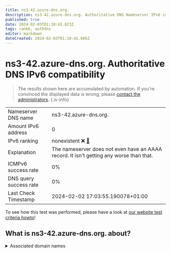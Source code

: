 ```yaml
---
title: ns3-42.azure-dns.org.
description: ns3-42.azure-dns.org. Authoritative DNS Nameserver IPv6 compatibility
published: true
date: 2024-02-03T01:10:43.823Z
tags: rank6, authdns
editor: markdown
dateCreated: 2024-02-03T01:10:42.666Z
---
```


# ns3-42.azure-dns.org. Authoritative DNS IPv6 compatibility

> The results shown here are accumulated by automation. If you're convinced the displayed data is wrong, please [contact the administrators](/howto/chat). 
{.is-info}




|   |   |
| - | - |
| Nameserver DNS name | ns3-42.azure-dns.org.
| Amount IPv6 address | 0
| IPv6 ranking | nonexistent :x: [🔗](/howto/ranking) |
| Explanation | The nameserver does not even have an AAAA record. It isn't getting any worse than that. |
| ICMPv6 success rate | 0%|
| DNS query success rate | 0% |
| Last Check Timestamp | 2024-02-02 17:03:55.190078+01:00 |

To see how this test was performed, please have a look at [our website test criteria howto](/howto/testcriteria/authdns)!


## What is ns3-42.azure-dns.org. about?






<details>
<summary>Associated domain names</summary>

www.linkedin.com

</details>
